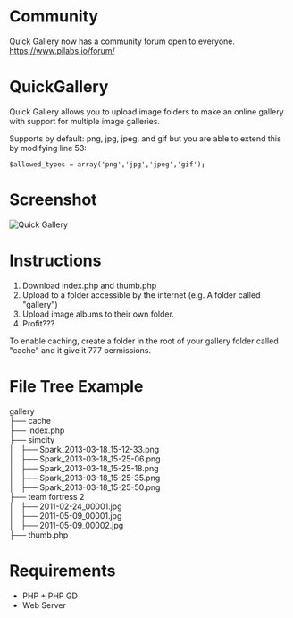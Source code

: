 Community
============
Quick Gallery now has a community forum open to everyone. https://www.pilabs.io/forum/

QuickGallery
============

Quick Gallery allows you to upload image folders to make an online gallery with support for multiple image galleries.

Supports by default: png, jpg, jpeg, and gif but you are able to extend this by modifying line 53:

```$allowed_types = array('png','jpg','jpeg','gif');```

Screenshot
============
![Quick Gallery](http://i.imgur.com/VqTPcAw.png)

Instructions
============
1. Download index.php and thumb.php
2. Upload to a folder accessible by the internet (e.g. A folder called "gallery")
3. Upload image albums to their own folder.
4. Profit???

To enable caching, create a folder in the root of your gallery folder called "cache" and it give it 777 permissions.

File Tree Example
============
gallery  
├── cache  
├── index.php  
├── simcity  
│   ├── Spark_2013-03-18_15-12-33.png  
│   ├── Spark_2013-03-18_15-25-06.png  
│   ├── Spark_2013-03-18_15-25-18.png  
│   ├── Spark_2013-03-18_15-25-35.png  
│   ├── Spark_2013-03-18_15-25-50.png  
├── team fortress 2  
│   ├── 2011-02-24_00001.jpg  
│   ├── 2011-05-09_00001.jpg  
│   ├── 2011-05-09_00002.jpg  
├── thumb.php  

Requirements
============
* PHP + PHP GD
* Web Server
